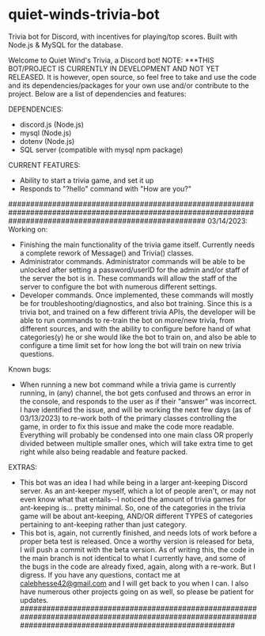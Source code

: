# quiet-winds-trivia-bot
Trivia bot for Discord, with incentives for playing/top scores. Built with Node.js &amp; MySQL for the database.

Welcome to Quiet Wind's Trivia, a Discord bot!
NOTE: ***THIS BOT/PROJECT IS CURRENTLY IN DEVELOPMENT AND NOT YET RELEASED. It is however, open source, so feel free to take and use the code and its dependencies/packages for your own use and/or contribute to the project. Below are a list of dependencies and features:

DEPENDENCIES:
- discord.js (Node.js)
- mysql (Node.js)
- dotenv (Node.js)
- SQL server (compatible with mysql npm package)

CURRENT FEATURES:
- Ability to start a trivia game, and set it up
- Responds to "?hello" command with "How are you?"

#############################################################################################################################################################
03/14/2023:
Working on:
- Finishing the main functionality of the trivia game itself. Currently needs a complete rework of Message() and Trivia() classes.
- Administrator commands. Administrator commands will be able to be unlocked after setting a password/userID for the admin and/or staff of the server the bot is in. These commands will allow the staff of the server to configure the bot with numerous different settings.
- Developer commands. Once implemented, these commands will mostly be for troubleshooting/diagnostics, and also bot training. Since this is a trivia bot, and trained on a few different trivia APIs, the developer will be able to run commands to re-train the bot on more/new trivia, from different sources, and with the ability to configure before hand of what categories(y) he or she would like the bot to train on, and also be able to configure a time limit set for how long the bot will train on new trivia questions.

Known bugs:
- When running a new bot command while a trivia game is currently running, in (any) channel, the bot gets confused and throws an error in the console, and responds to the user as if their "answer" was incorrect. I have identified the issue, and will be working the next few days (as of 03/13/2023) to re-work both of the primary classes controlling the game, in order to fix this issue and make the code more readable. Everything will probably be condensed into one main class OR properly divided between multiple smaller ones, which will take extra time to get right while also being readable and feature packed.

EXTRAS:
- This bot was an idea I had while being in a larger ant-keeping Discord server. As an ant-keeper myself, which a lot of people aren't, or may not even know what that entails--I noticed the amount of trivia games for ant-keeping is... pretty minimal. So, one of the categories in the trivia game will be about ant-keeping, AND/OR different TYPES of categories pertaining to ant-keeping rather than just category.
- This bot is, again, not currently finished, and needs lots of work before a proper beta test is released. Once a worthy version is released for beta, I will push a commit with the beta version. As of writing this, the code in the main branch is not identical to what I currently have, and some of the bugs in the code are already fixed, again, along with a re-work. But I digress. If you have any questions, contact me at calebhesse42@gmail.com and I will get back to you when I can. I also have numerous other projects going on as well, so please be patient for updates.
#############################################################################################################################################################
